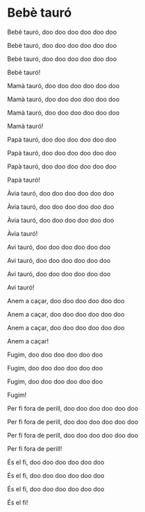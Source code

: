 # Bebè tauró

Bebè tauró, doo doo doo doo doo doo

Bebè tauró, doo doo doo doo doo doo

Bebè tauró, doo doo doo doo doo doo

Bebè tauró!

Mamà tauró, doo doo doo doo doo doo

Mamà tauró, doo doo doo doo doo doo

Mamà tauró, doo doo doo doo doo doo

Mamà tauró!

Papà tauró, doo doo doo doo doo doo

Papà tauró, doo doo doo doo doo doo

Papà tauró, doo doo doo doo doo doo

Papà tauró!

Àvia tauró, doo doo doo doo doo doo

Àvia tauró, doo doo doo doo doo doo

Àvia tauró, doo doo doo doo doo doo

Àvia tauró!

Avi tauró, doo doo doo doo doo doo

Avi tauró, doo doo doo doo doo doo

Avi tauró, doo doo doo doo doo doo

Avi tauró!

Anem a caçar, doo doo doo doo doo doo

Anem a caçar, doo doo doo doo doo doo

Anem a caçar, doo doo doo doo doo doo

Anem a caçar!

Fugim, doo doo doo doo doo doo

Fugim, doo doo doo doo doo doo

Fugim, doo doo doo doo doo doo

Fugim!

Per fi fora de perill, doo doo doo doo doo doo

Per fi fora de perill, doo doo doo doo doo doo

Per fi fora de perill, doo doo doo doo doo doo

Per fi fora de perill!

És el fi, doo doo doo doo doo doo

És el fi, doo doo doo doo doo doo

És el fi, doo doo doo doo doo doo

És el fi!

